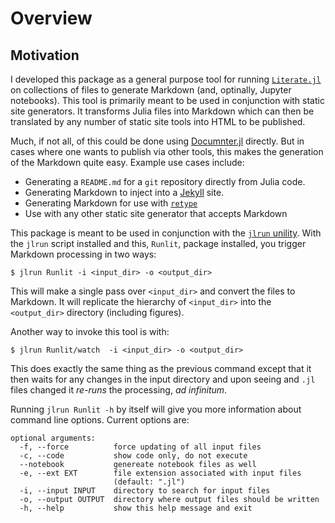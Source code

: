# Overview

## Motivation

I developed this package as a general purpose tool for running
[`Literate.jl`](https://github.com/fredrikekre/Literate.jl) on collections of
files to generate Markdown (and, optinally, Jupyter notebooks).  This tool is
primarily meant to be used in conjunction with static site generators.  It
transforms Julia files into Markdown which can then be translated by any number
of static site tools into HTML to be published.

Much, if not all, of this could be done using
[Documnter.jl](https://github.com/JuliaDocs/Documenter.jl) directly.  But in
cases where one wants to publish via other tools, this makes the generation of
the Markdown quite easy. Example use cases include:
- Generating a `README.md` for a `git` repository directly from Julia code.
- Generating Markdown to inject into a [Jekyll](https://jekyllrb.com/) site.
- Generating Markdown for use with [`retype`](https://retype.com/)
- Use with any other static site generator that accepts Markdown

This package is meant to be used in conjunction with the [`jlrun`
unility](https://github.com/mtiller-jh/jlrun). With the `jlrun` script installed
and this, `Runlit`, package installed, you trigger Markdown processing in two
ways:

```
$ jlrun Runlit -i <input_dir> -o <output_dir>
```

This will make a single pass over `<input_dir>` and convert the files to
Markdown.  It will replicate the hierarchy of `<input_dir>` into the
`<output_dir>` directory (including figures).

Another way to invoke this tool is with:

```
$ jlrun Runlit/watch  -i <input_dir> -o <output_dir>
```

This does exactly the same thing as the previous command except that it then
waits for any changes in the input directory and upon seeing and `.jl` files
changed it _re-runs_ the processing, _ad infinitum_.

Running `jlrun Runlit -h` by itself will give you more information about command
line options.  Current options are:

```
optional arguments:
  -f, --force          force updating of all input files
  -c, --code           show code only, do not execute
  --notebook           genereate notebook files as well
  -e, --ext EXT        file extension associated with input files
                       (default: ".jl")
  -i, --input INPUT    directory to search for input files
  -o, --output OUTPUT  directory where output files should be written
  -h, --help           show this help message and exit
```
